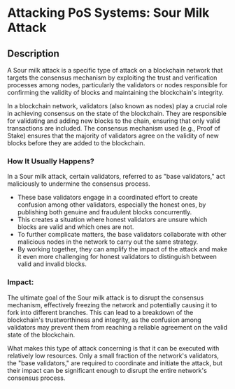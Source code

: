 # Attacking PoS Systems: Sour Milk Attack

## Description

A Sour milk attack is a specific type of attack on a blockchain network that targets the consensus mechanism by exploiting the trust and verification processes among nodes, particularly the validators or nodes responsible for confirming the validity of blocks and maintaining the blockchain's integrity.

In a blockchain network, validators (also known as nodes) play a crucial role in achieving consensus on the state of the blockchain. They are responsible for validating and adding new blocks to the chain, ensuring that only valid transactions are included. The consensus mechanism used (e.g., Proof of Stake) ensures that the majority of validators agree on the validity of new blocks before they are added to the blockchain.

### How It Usually Happens?

In a Sour milk attack, certain validators, referred to as "base validators," act maliciously to undermine the consensus process. 

- These base validators engage in a coordinated effort to create confusion among other validators, especially the honest ones, by publishing both genuine and fraudulent blocks concurrently.
- This creates a situation where honest validators are unsure which blocks are valid and which ones are not.
- To further complicate matters, the base validators collaborate with other malicious nodes in the network to carry out the same strategy.
- By working together, they can amplify the impact of the attack and make it even more challenging for honest validators to distinguish between valid and invalid blocks.

### Impact:

The ultimate goal of the Sour milk attack is to disrupt the consensus mechanism, effectively freezing the network and potentially causing it to fork into different branches. This can lead to a breakdown of the blockchain's trustworthiness and integrity, as the confusion among validators may prevent them from reaching a reliable agreement on the valid state of the blockchain.

What makes this type of attack concerning is that it can be executed with relatively low resources. Only a small fraction of the network's validators, the "base validators," are required to coordinate and initiate the attack, but their impact can be significant enough to disrupt the entire network's consensus process.
